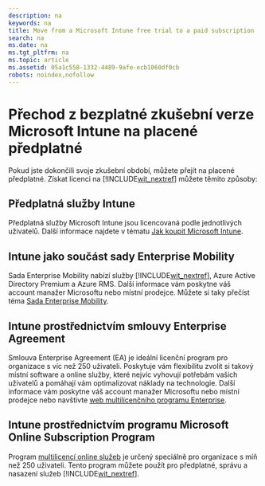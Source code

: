```yaml
---
description: na
keywords: na
title: Move from a Microsoft Intune free trial to a paid subscription
search: na
ms.date: na
ms.tgt_pltfrm: na
ms.topic: article
ms.assetid: 05a1c558-1332-4489-9afe-ecb1060df0cb
robots: noindex,nofollow
---
```

# Přechod z bezplatn&#233; zkušebn&#237; verze Microsoft Intune na placen&#233; předplatn&#233;
Pokud jste dokončili svoje zkušební období, můžete přejít na placené předplatné. Získat licenci na [!INCLUDE[wit_nextref](../Token/wit_nextref_md.md)] můžete těmito způsoby:

## Předplatná služby Intune
Předplatná služby Microsoft Intune jsou licencovaná podle jednotlivých uživatelů. Další informace najdete v tématu [Jak koupit Microsoft Intune](http://www.microsoft.com/en-us/server-cloud/products/microsoft-intune/Purchasing.aspx).

## Intune jako součást sady Enterprise Mobility
Sada Enterprise Mobility nabízí služby [!INCLUDE[wit_nextref](../Token/wit_nextref_md.md)], Azure Active Directory Premium a Azure RMS. Další informace vám poskytne váš account manažer Microsoftu nebo místní prodejce. Můžete si taky přečíst téma [Sada Enterprise Mobility](http://www.microsoft.com/en-us/server-cloud/products/enterprise-mobility-suite/Purchasing.aspx).

## Intune prostřednictvím smlouvy Enterprise Agreement
Smlouva Enterprise Agreement (EA) je ideální licenční program pro organizace s víc než 250 uživateli. Poskytuje vám flexibilitu zvolit si takový místní software a online služby, které nejvíc vyhovují potřebám vašich uživatelů a pomáhají vám optimalizovat náklady na technologie. Další informace vám poskytne váš account manažer Microsoftu nebo místní prodejce nebo navštivte [web multilicenčního programu Enterprise](http://www.microsoft.com/licensing/licensing-options/enterprise.aspx).

## Intune prostřednictvím programu Microsoft Online Subscription Program
Program [multilicencí online služeb](http://www.microsoft.com/licensing/online-services/default.aspx) je určený speciálně pro organizace s míň než 250 uživateli. Tento program můžete použít pro předplatné, správu a nasazení služeb [!INCLUDE[wit_nextref](../Token/wit_nextref_md.md)].

